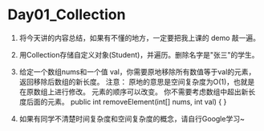 # Day01_Collection

1. 将今天讲的内容总结，如果有不懂的地方，一定要把我上课的 demo 敲一遍。

2. 用Collection存储自定义对象(Student)，并遍历。删除名字是"张三"的学生。

3. 给定一个数组nums和一个值 val，你需要原地移除所有数值等于val的元素，返回移除后数组的新长度。
注意：
原地的意思是空间复杂度为O(1)，也就是在原数组上进行修改。
元素的顺序可以改变。
你不需要考虑数组中超出新长度后面的元素。
  public int removeElement(int[] nums, int val) {
  }

4. 如果有同学不清楚时间复杂度和空间复杂度的概念，请自行Google学习~